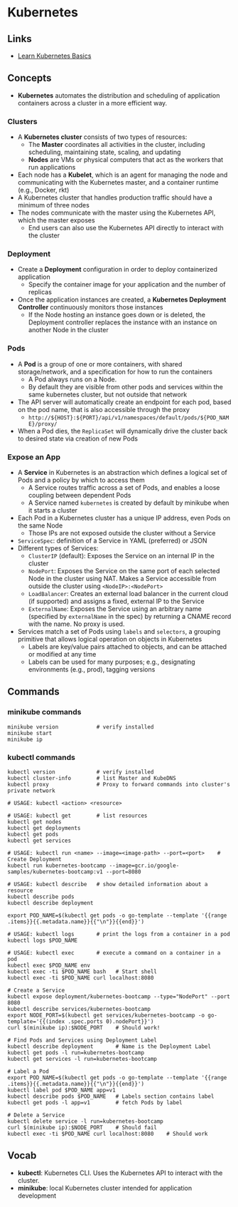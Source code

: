 # Kubernetes

## Links

* [Learn Kubernetes Basics](https://kubernetes.io/docs/tutorials/kubernetes-basics/)

## Concepts

* **Kubernetes** automates the distribution and scheduling of application containers across a cluster in a more efficient way.

### Clusters
* A **Kubernetes cluster** consists of two types of resources:
  - The **Master** coordinates all activities in the cluster, including scheduling, maintaining state, scaling, and updating
  - **Nodes** are VMs or physical computers that act as the workers that run applications
* Each node has a **Kubelet**, which is an agent for managing the node and communicating with the Kubernetes master, and a container runtime (e.g., Docker, rkt)
* A Kubernetes cluster that handles production traffic should have a minimum of three nodes
* The nodes communicate with the master using the Kubernetes API, which the master exposes
  - End users can also use the Kubernetes API directly to interact with the cluster

### Deployment
* Create a **Deployment** configuration in order to deploy containerized application
  - Specify the container image for your application and the number of replicas
* Once the application instances are created, a **Kubernetes Deployment Controller** continuously monitors those instances
  - If the Node hosting an instance goes down or is deleted, the Deployment controller replaces the instance with an instance on another Node in the cluster

### Pods
* A **Pod** is a group of one or more containers, with shared storage/network, and a specification for how to run the containers
  - A Pod always runs on a Node.
  - By default they are visible from other pods and services within the same kubernetes cluster, but not outside that network
* The API server will automatically create an endpoint for each pod, based on the pod name, that is also accessible through the proxy
  - `http://${HOST}:${PORT}/api/v1/namespaces/default/pods/${POD_NAME}/proxy/`
* When a Pod dies, the `ReplicaSet` will dynamically drive the cluster back to desired state via creation of new Pods

### Expose an App
* A **Service** in Kubernetes is an abstraction which defines a logical set of Pods and a policy by which to access them
  - A Service routes traffic across a set of Pods, and enables a loose coupling between dependent Pods
  - A Service named `kubernetes` is created by default by minikube when it starts a cluster
* Each Pod in a Kubernetes cluster has a unique IP address, even Pods on the same Node
  - Those IPs are not exposed outside the cluster without a Service
* `ServiceSpec`: definition of a Service in YAML (preferred) or JSON
* Different types of Services:
  - `ClusterIP` (default): Exposes the Service on an internal IP in the cluster
  - `NodePort`: Exposes the Service on the same port of each selected Node in the cluster using NAT. Makes a Service accessible from outside the cluster using `<NodeIP>:<NodePort>`
  - `LoadBalancer`: Creates an external load balancer in the current cloud (if supported) and assigns a fixed, external IP to the Service
  - `ExternalName`: Exposes the Service using an arbitrary name (specified by `externalName` in the spec) by returning a CNAME record with the name. No proxy is used.
* Services match a set of Pods using `labels` and `selectors`, a grouping primitive that allows logical operation on objects in Kubernetes
  - Labels are key/value pairs attached to objects, and can be attached or modified at any time
  - Labels can be used for many purposes; e.g., designating environments (e.g., prod), tagging versions


## Commands

### minikube commands

```shell
minikube version            # verify installed
minikube start
minikube ip
```

### kubectl commands

```shell
kubectl version             # verify installed
kubectl cluster-info        # list Master and KubeDNS
kubectl proxy               # Proxy to forward commands into cluster's private network

# USAGE: kubectl <action> <resource>

# USAGE: kubectl get        # list resources
kubectl get nodes
kubectl get deployments
kubectl get pods
kubectl get services

# USAGE: kubectl run <name> --image=<image-path> --port=<port>    # Create Deployment
kubectl run kubernetes-bootcamp --image=gcr.io/google-samples/kubernetes-bootcamp:v1 --port=8080

# USAGE: kubectl describe   # show detailed information about a resource
kubectl describe pods
kubectl describe deployment

export POD_NAME=$(kubectl get pods -o go-template --template '{{range .items}}{{.metadata.name}}{{"\n"}}{{end}}')

# USAGE: kubectl logs       # print the logs from a container in a pod
kubectl logs $POD_NAME

# USAGE: kubectl exec       # execute a command on a container in a pod
kubectl exec $POD_NAME env
kubectl exec -ti $POD_NAME bash   # Start shell
kubectl exec -ti $POD_NAME curl localhost:8080

# Create a Service
kubectl expose deployment/kubernetes-bootcamp --type="NodePort" --port 8080
kubectl describe services/kubernetes-bootcamp
export NODE_PORT=$(kubectl get services/kubernetes-bootcamp -o go-template='{{(index .spec.ports 0).nodePort}}')
curl $(minikube ip):$NODE_PORT    # Should work!

# Find Pods and Services using Deployment Label
kubectl describe deployment       # Name is the Deployment Label
kubectl get pods -l run=kubernetes-bootcamp
kubectl get services -l run=kubernetes-bootcamp

# Label a Pod
export POD_NAME=$(kubectl get pods -o go-template --template '{{range .items}}{{.metadata.name}}{{"\n"}}{{end}}')
kubectl label pod $POD_NAME app=v1
kubectl describe pods $POD_NAME   # Labels section contains label
kubectl get pods -l app=v1        # fetch Pods by label

# Delete a Service
kubectl delete service -l run=kubernetes-bootcamp
curl $(minikube ip):$NODE_PORT    # Should fail
kubectl exec -ti $POD_NAME curl localhost:8080    # Should work
```

## Vocab

* **kubectl**: Kubernetes CLI. Uses the Kubernetes API to interact with the cluster.
* **minikube**: local Kubernetes cluster intended for application development
